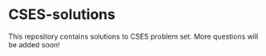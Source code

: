 # CSES-solutions
This repository contains solutions to CSES problem set. More questions will be added soon!
